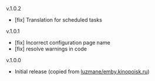 v.1.0.2
- [fix] Translation for scheduled tasks

v.1.0.1
- [fix] Incorrect configuration page name
- [fix] resolve warnings in code

v.1.0.0
- Initial release (copied from [luzmane/emby.kinopoisk.ru](https://github.com/luzmane/emby.kinopoisk.ru))
